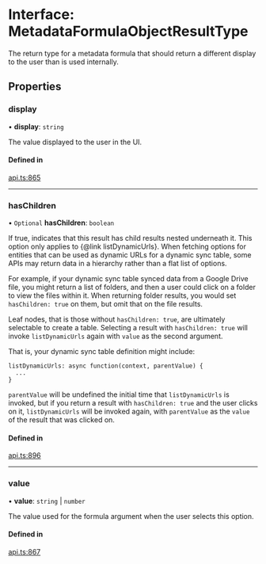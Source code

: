 # Interface: MetadataFormulaObjectResultType

The return type for a metadata formula that should return a different display to the user
than is used internally.

## Properties

### display

• **display**: `string`

The value displayed to the user in the UI.

#### Defined in

[api.ts:865](https://github.com/coda/packs-sdk/blob/main/api.ts#L865)

___

### hasChildren

• `Optional` **hasChildren**: `boolean`

If true, indicates that this result has child results nested underneath it.
This option only applies to {@link listDynamicUrls}. When fetching options
for entities that can be used as dynamic URLs for a dynamic sync table,
some APIs may return data in a hierarchy rather than a flat list of options.

For example, if your dynamic sync table synced data from a Google Drive file,
you might return a list of folders, and then a user could click on a folder
to view the files within it. When returning folder results, you would set
`hasChildren: true` on them, but omit that on the file results.

Leaf nodes, that is those without `hasChildren: true`, are ultimately selectable
to create a table. Selecting a result with `hasChildren: true` will invoke
`listDynamicUrls` again with `value` as the second argument.

That is, your dynamic sync table definition might include:

```
listDynamicUrls: async function(context, parentValue) {
  ...
}
```

`parentValue` will be undefined the initial time that `listDynamicUrls`
is invoked, but if you return a result with `hasChildren: true` and the user
clicks on it, `listDynamicUrls` will be invoked again, with `parentValue`
as the `value` of the result that was clicked on.

#### Defined in

[api.ts:896](https://github.com/coda/packs-sdk/blob/main/api.ts#L896)

___

### value

• **value**: `string` \| `number`

The value used for the formula argument when the user selects this option.

#### Defined in

[api.ts:867](https://github.com/coda/packs-sdk/blob/main/api.ts#L867)
